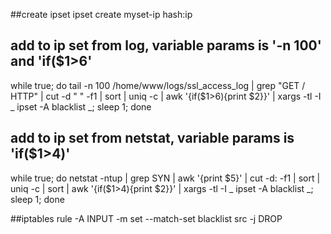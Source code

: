 ##create ipset
ipset create myset-ip hash:ip

## add to ip set from log, variable params is '-n 100' and 'if($1>6'
while true; do tail -n 100 /home/www/logs/ssl_access_log | grep "GET / HTTP" | cut -d " " -f1 | sort | uniq -c | awk '{if($1>6){print $2}}' | xargs -tl -I _ ipset -A blacklist _; sleep 1; done

## add to ip set from netstat, variable params is 'if($1>4)' 
while true; do netstat -ntup | grep SYN | awk '{print $5}' | cut -d: -f1 | sort | uniq -c | sort | awk '{if($1>4){print $2}}' | xargs -tl -I _ ipset -A blacklist _; sleep 1; done

##iptables rule
-A INPUT -m set --match-set blacklist src -j DROP
